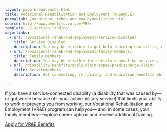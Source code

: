 ```yaml
---
layout: page-breadcrumbs.html
title: Vocational Rehabilitation and Employment (VR&amp;E)
permalink: /vocational-rehab-and-employment/index.html
source: http://www.benefits.va.gov/VRE/
template: L2-section-landing
majorlinks:
  - url: /vocational-rehab-and-employment/service-disabled/
    title: Service Disabled
    description: You may be eligible to get help learning new skills, getting a new job, or returning to your old job. Choose your track.
  - url: /vocational-rehab-and-employment/family-members/
    title: Family Members
    description: You may be eligible for certain counseling services, training, and education benefits.
  - url: /disability-benefits/apply/claim-types/predischarge-claim/
    title: Servicemembers
    description: Get counseling, retraining, and education benefits while on active duty if you have a service-connected disability.

---
```

If you have a service-connected disability (a disability that was caused by—or got worse because of—your active military service) that limits your ability to work or prevents you from working, our Vocational Rehabilitation and Employment (VR&amp;E) program can help you— and, in some cases, your family members—explore career options and receive additional training.


<div class="section do">
  <div class="row">
    <div class="small-12 columns">
      <div class="actions">
        <a href="/vocational-rehab-and-employment/apply-vre/" class="usa-button-primary va-button-primary usa-button-big">Apply for VR&amp;E Benefits</a>
      </div>
    </div>
  </div>
</div>

